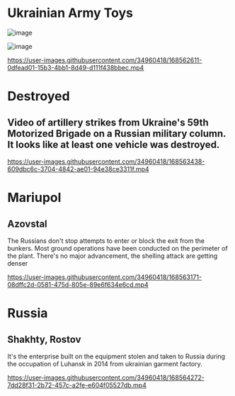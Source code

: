 # Ukrainian Army Toys

![image](https://user-images.githubusercontent.com/34960418/168562482-3bb8b180-b9e7-4a92-bc57-2f0ce2ac9457.png)

![image](https://user-images.githubusercontent.com/34960418/168562510-dc02dcd3-70af-4a96-8cf7-f69299037421.png)

https://user-images.githubusercontent.com/34960418/168562611-0dfead01-15b3-4bb1-8d49-d111f438bbec.mp4


# Destroyed

## Video of artillery strikes from Ukraine's 59th Motorized Brigade on a Russian military column. It looks like at least one vehicle was destroyed.

https://user-images.githubusercontent.com/34960418/168563438-609dbc6c-3704-4842-ae01-94e38ce3311f.mp4


# Mariupol

## Azovstal

The Russians don't stop attempts to enter or block the exit from the bunkers. Most ground operations have been conducted on the perimeter of the plant. There's no major advancement, the shelling attack are getting denser

https://user-images.githubusercontent.com/34960418/168563171-08dffc2d-0581-475d-805e-89e6f634e6cd.mp4


# Russia

## Shakhty, Rostov

It's the enterprise built on the equipment stolen and taken to Russia during the occupation of Luhansk in 2014 from ukrainian garment factory.

https://user-images.githubusercontent.com/34960418/168564272-7dd28f31-2b72-457c-a2fe-e604f05527db.mp4


